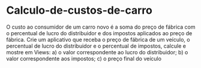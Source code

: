 # Calculo-de-custos-de-carro
O custo ao consumidor de um carro novo é a soma do preço de fábrica com o
percentual de lucro do distribuidor e dos impostos aplicados ao preço de fábrica. Crie um
aplicativo que receba o preço de fábrica de um veículo, o percentual de lucro do
distribuidor e o percentual de impostos, calcule e mostre em Views:
a) o valor correspondente ao lucro do distribuidor;
b) o valor correspondente aos impostos;
c) o preço final do veículo
